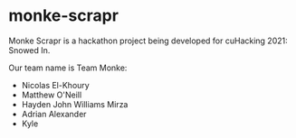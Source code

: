 # monke-scrapr

Monke Scrapr is a hackathon project being developed for cuHacking 2021: Snowed In. 

Our team name is Team Monke:

- Nicolas El-Khoury
- Matthew O'Neill
- Hayden John Williams Mirza
- Adrian Alexander
- Kyle
